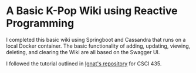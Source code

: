 # A Basic K-Pop Wiki using Reactive Programming
I completed this basic wiki using Springboot and Cassandra that runs on a local Docker container. The basic functionality of adding, updating, viewing, deleting, and clearing the Wiki are all based on the Swagger UI.

I followed the tutorial outlined in <a href="https://github.com/ignatius525/reactiveApiDemo">Ignat's repository</a> for CSCI 435.
